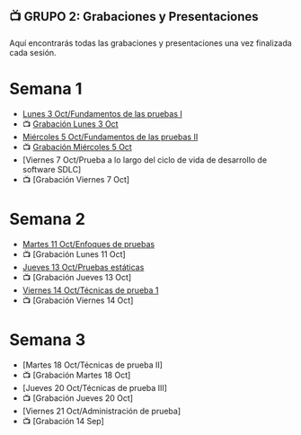 ## 📺 GRUPO 2: Grabaciones y Presentaciones 
Aquí encontrarás todas las grabaciones y presentaciones una vez finalizada cada sesión.

# Semana 1
- [Lunes 3 Oct/Fundamentos de las pruebas I](https://drive.google.com/file/d/1bC9yh2Yrm0KsEDHJkv7v-xoHbwC63y_D/view?usp=sharing)
- 📺 [Grabación Lunes 3 Oct](https://drive.google.com/file/d/1V1Nn_bMjIYdxHQLRAfshcbgVA9wPUPJu/view?usp=sharing)
- [Miércoles 5 Oct/Fundamentos de las pruebas II](https://drive.google.com/file/d/1WLhHxBzzf3e7JOwiYNy1Bh757l_BQq97/view?usp=sharing)
- 📺 [Grabación Miércoles 5 Oct](https://drive.google.com/file/d/1RM2RiXgeoN5XeWr_Zi4f4fNe3otUwyCY/view?usp=sharing)
- [Viernes 7 Oct/Prueba a lo largo del ciclo de vida de desarrollo de software SDLC]
- 📺 [Grabación Viernes 7 Oct]

# Semana 2
- [Martes 11 Oct/Enfoques de pruebas](https://drive.google.com/file/d/1lksPJVteiAsSV7Hwo6O0DBU2aEL-Szcw/view?usp=sharing)
- 📺 [Grabación Lunes 11 Oct]
- [Jueves 13 Oct/Pruebas estáticas](https://drive.google.com/file/d/1UEN1UC27QMrfWaAPIdk2UmOjczCrc9Fn/view?usp=sharing)
- 📺 [Grabación Jueves 13 Oct]
- [Viernes 14 Oct/Técnicas de prueba 1](https://drive.google.com/file/d/18GyeDP7vUi4FeX5S5zhuAanVsoQ1yfQS/view?usp=sharing)
- 📺 [Grabación Viernes 14 Oct]

# Semana 3
- [Martes 18 Oct/Técnicas de prueba II]
- 📺 [Grabación Martes 18 Oct]
- [Jueves 20 Oct/Técnicas de prueba III]
- 📺 [Grabación Jueves 20 Oct]
- [Viernes 21 Oct/Administración de prueba]
- 📺 [Grabación 14 Sep]
